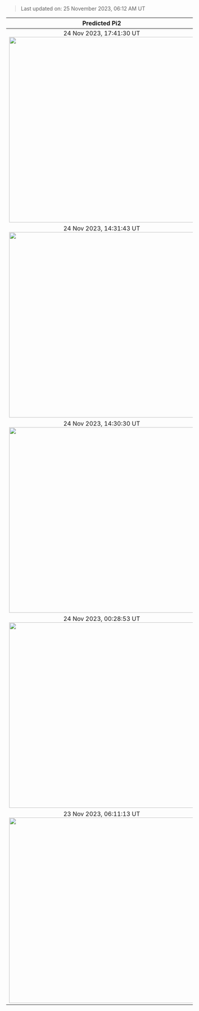 > Last updated on: 25 November 2023, 06:12 AM UT
  
| Predicted Pi2 | AE index |
| :---: | :---: |
| 24 Nov 2023, 17:41:30 UT <img src="predicted-pi2/2023-11-24%2017-41-30%20UT%20LRM.png" width="500"/> |  24 Nov 2023 <img src="wdc-ae/2023-11-24%2017-41-30%20UT%20LRM%2020231124.png" width="500"/> |
| 24 Nov 2023, 14:31:43 UT <img src="predicted-pi2/2023-11-24%2014-31-43%20UT%20CNB.png" width="500"/> |  24 Nov 2023 <img src="wdc-ae/2023-11-24%2014-31-43%20UT%20CNB%2020231124.png" width="500"/> |
| 24 Nov 2023, 14:30:30 UT <img src="predicted-pi2/2023-11-24%2014-30-30%20UT%20LRM.png" width="500"/> |  24 Nov 2023 <img src="wdc-ae/2023-11-24%2014-30-30%20UT%20LRM%2020231124.png" width="500"/> |
| 24 Nov 2023, 00:28:53 UT <img src="predicted-pi2/2023-11-24%2000-28-53%20UT%20FUR.png" width="500"/> |  24 Nov 2023 <img src="wdc-ae/2023-11-24%2000-28-53%20UT%20FUR%2020231124.png" width="500"/> |
| 23 Nov 2023, 06:11:13 UT <img src="predicted-pi2/2023-11-23%2006-11-13%20UT%20TUC.png" width="500"/> |  23 Nov 2023 <img src="wdc-ae/2023-11-23%2006-11-13%20UT%20TUC%2020231123.png" width="500"/> |
